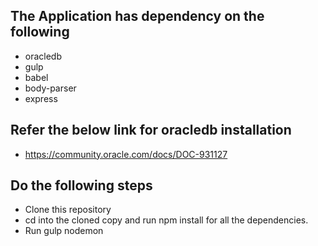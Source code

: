 ## The Application has dependency on the following 
* oracledb
* gulp
* babel
* body-parser
* express

## Refer the below link for oracledb installation
* https://community.oracle.com/docs/DOC-931127

## Do the following steps
* Clone this repository
* cd into the cloned copy and run npm install for all the dependencies.
* Run gulp nodemon
